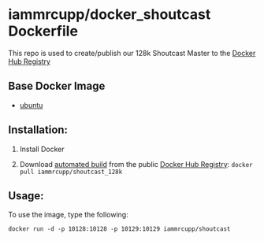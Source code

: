 # iammrcupp/docker_shoutcast Dockerfile

This repo is used to create/publish our 128k Shoutcast Master to the [Docker Hub Registry](https://registry.hub.docker.com/)

## Base Docker Image
- [ubuntu](https://registry.hub.docker.com/_/ubuntu/)


## Installation:

1.  Install Docker

2.  Download [automated build](http://registry.hub.docker.com/u/iammrcupp/shoutcast_128k) from the public [Docker Hub Registry](https://registry.hub.docker.com/): `docker pull iammrcupp/shoutcast_128k`


##  Usage:

To use the image, type the following:
```
docker run -d -p 10128:10128 -p 10129:10129 iammrcupp/shoutcast
```

